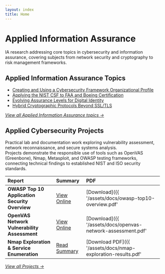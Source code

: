 ```yaml
---
layout: index
title: Home
---
```


# Applied Information Assurance

IA research addressing core topics in cybersecurity and information assurance, covering subjects from network security and cryptography to risk management frameworks.

## Applied Information Assurance Topics

- [Creating and Using a Cybersecurity Framework Organizational Profile](/ia/csf-gap-analysis)
- [Applying the NIST CSF to FAA and Boeing Certification](/ia/aviation-csf-application)
- [Evolving Assurance Levels for Digital Identity](/ia/nist-800-63-comparison)
- [Hybrid Cryptographic Protocols Beyond SSL/TLS](/ia/hybrid-crypto-protocols)

*[View all Applied Information Assurance topics →](/ia/)*

## Applied Cybersecurity Projects

Practical lab and documentation work exploring vulnerability assessment, network reconnaissance, and secure systems analysis.  
Projects demonstrate the responsible use of tools such as OpenVAS (Greenbone), Nmap, Metasploit, and OWASP testing frameworks, connecting technical findings to established NIST and ISO security standards.

| Report | Summary | PDF |
|:--------|:---------|:----|
| **OWASP Top 10 Application Security Overview** | [View Online](/ia/owasp-top10/) | [Download]({{ '/assets/docs/owasp-top10-overview.pdf' | relative_url }}) |
| **OpenVAS Network Vulnerability Assessment** | [View Online](/ia/openvas-network-assessment/) | [Download]({{ '/assets/docs/openvas-network-assessment.pdf' | relative_url }}) |
| **Nmap Exploration & Service Enumeration** | [Read Summary](/ia/nmap-exploration/) | [Download PDF]({{ '/assets/docs/nmap-exploration-results.pdf' | relative_url }}) |

*[View all Projects →](/projects/)*
